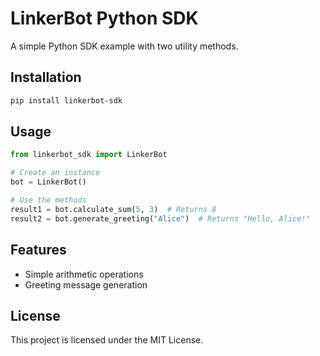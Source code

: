 # LinkerBot Python SDK

A simple Python SDK example with two utility methods.

## Installation

```bash
pip install linkerbot-sdk
```

## Usage

```python
from linkerbot_sdk import LinkerBot

# Create an instance
bot = LinkerBot()

# Use the methods
result1 = bot.calculate_sum(5, 3)  # Returns 8
result2 = bot.generate_greeting("Alice")  # Returns "Hello, Alice!"
```

## Features

- Simple arithmetic operations
- Greeting message generation

## License

This project is licensed under the MIT License.
